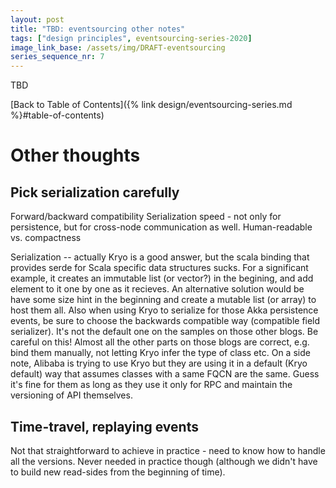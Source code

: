 ```yaml
---
layout: post
title: "TBD: eventsourcing other notes"
tags: ["design principles", eventsourcing-series-2020]
image_link_base: /assets/img/DRAFT-eventsourcing
series_sequence_nr: 7
---
```


TBD

[Back to Table of Contents]({% link design/eventsourcing-series.md %}#table-of-contents)

# Other thoughts

## Pick serialization carefully

Forward/backward compatibility
Serialization speed - not only for persistence, but for cross-node communication as well.
Human-readable vs. compactness

Serialization -- actually Kryo is a good answer, but the scala binding that provides serde for Scala specific
data structures sucks. For a significant example, it creates an immutable list (or vector?) in the begining, and
add element to it one by one as it recieves. An alternative solution would be have some size hint in the beginning
and create a mutable list (or array) to host them all. Also when using Kryo to serialize for those Akka persistence
events, be sure to choose the backwards compatible way (compatible field serializer). It's not the default one on
the samples on those other blogs. Be careful on this! Almost all the other parts on those blogs are correct, e.g.
bind them manually, not letting Kryo infer the type of class etc. On a side note, Alibaba is trying to use Kryo but
they are using it in a default (Kryo default) way that assumes classes with a same FQCN are the same. Guess it's fine
for them as long as they use it only for RPC and maintain the versioning of API themselves.

## Time-travel, replaying events

Not that straightforward to achieve in practice - need to know how to handle all the versions.
Never needed in practice though (although we didn't have to build new read-sides from the beginning of time).